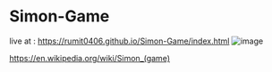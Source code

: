 # Simon-Game
live at : https://rumit0406.github.io/Simon-Game/index.html
![image](https://user-images.githubusercontent.com/73297772/134982339-9b1f382b-6021-415b-a776-0a85847f378f.png)

https://en.wikipedia.org/wiki/Simon_(game)
